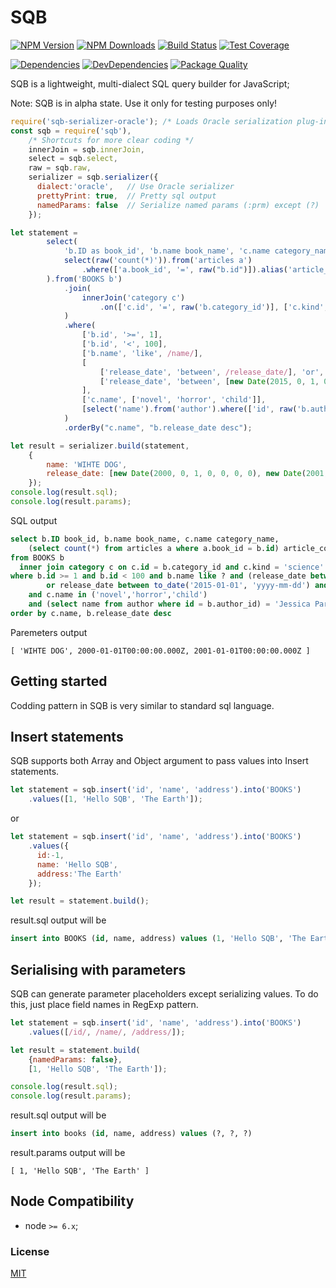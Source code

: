 # SQB

[![NPM Version][npm-image]][npm-url]
[![NPM Downloads][downloads-image]][downloads-url]
[![Build Status][travis-image]][travis-url]
[![Test Coverage][coveralls-image]][coveralls-url]

[![Dependencies][dependencies-image]][dependencies-url]
[![DevDependencies][devdependencies-image]][devdependencies-url]
[![Package Quality][quality-image]][quality-url]

SQB is a lightweight, multi-dialect SQL query builder for JavaScript;

Note: SQB is in alpha state. Use it only for testing purposes only! 


```js
require('sqb-serializer-oracle'); /* Loads Oracle serialization plug-in */
const sqb = require('sqb'),
    /* Shortcuts for more clear coding */
    innerJoin = sqb.innerJoin,
    select = sqb.select,
    raw = sqb.raw,
    serializer = sqb.serializer({
      dialect:'oracle',   // Use Oracle serializer
      prettyPrint: true,  // Pretty sql output
      namedParams: false  // Serialize named params (:prm) except (?)
    });

let statement =
        select(
            'b.ID as book_id', 'b.name book_name', 'c.name category_name',
            select(raw('count(*)')).from('articles a')
                .where(['a.book_id', '=', raw("b.id")]).alias('article_count')
        ).from('BOOKS b')
            .join(
                innerJoin('category c')
                    .on(['c.id', '=', raw('b.category_id')], ['c.kind', 'science'])
            )
            .where(
                ['b.id', '>=', 1],
                ['b.id', '<', 100],
                ['b.name', 'like', /name/],
                [
                    ['release_date', 'between', /release_date/], 'or',
                    ['release_date', 'between', [new Date(2015, 0, 1, 0, 0, 0, 0), new Date(2016, 0, 1, 0, 0, 0, 0)]],
                ],
                ['c.name', ['novel', 'horror', 'child']],
                [select('name').from('author').where(['id', raw('b.author_id')]), '=', 'Jessica Parker']
            )
            .orderBy("c.name", "b.release_date desc");

let result = serializer.build(statement,
    {
        name: 'WIHTE DOG',
        release_date: [new Date(2000, 0, 1, 0, 0, 0, 0), new Date(2001, 0, 1, 0, 0, 0, 0)]
    });
console.log(result.sql);
console.log(result.params);

```

SQL output

```sql
select b.ID book_id, b.name book_name, c.name category_name, 
    (select count(*) from articles a where a.book_id = b.id) article_count
from BOOKS b
  inner join category c on c.id = b.category_id and c.kind = 'science'
where b.id >= 1 and b.id < 100 and b.name like ? and (release_date between ? and ?
        or release_date between to_date('2015-01-01', 'yyyy-mm-dd') and to_date('2016-01-01', 'yyyy-mm-dd'))
    and c.name in ('novel','horror','child')
    and (select name from author where id = b.author_id) = 'Jessica Parker'
order by c.name, b.release_date desc
```

Paremeters output

```
[ 'WIHTE DOG', 2000-01-01T00:00:00.000Z, 2001-01-01T00:00:00.000Z ]
```
## Getting started

Codding pattern in SQB is very similar to standard sql language.

## Insert statements

SQB supports both Array and Object argument to pass values into Insert statements.

```js
let statement = sqb.insert('id', 'name', 'address').into('BOOKS')
    .values([1, 'Hello SQB', 'The Earth']);
```
or
```js
let statement = sqb.insert('id', 'name', 'address').into('BOOKS')
    .values({
      id:-1, 
      name: 'Hello SQB', 
      address:'The Earth'
    });

let result = statement.build();
```
result.sql output will be 
```sql
insert into BOOKS (id, name, address) values (1, 'Hello SQB', 'The Earth')
```

## Serialising with parameters

SQB can generate parameter placeholders except serializing values. To do this, just place field names in RegExp pattern.

```js
let statement = sqb.insert('id', 'name', 'address').into('BOOKS')
    .values([/id/, /name/, /address/]);

let result = statement.build(
    {namedParams: false}, 
    [1, 'Hello SQB', 'The Earth']);

console.log(result.sql);
console.log(result.params);

```
result.sql output will be
```sql
insert into books (id, name, address) values (?, ?, ?)
```
result.params output will be
```
[ 1, 'Hello SQB', 'The Earth' ]
```

## Node Compatibility

  - node `>= 6.x`;
  
### License
[MIT](LICENSE)

[npm-image]: https://img.shields.io/npm/v/sqb.svg
[npm-url]: https://npmjs.org/package/sqb
[travis-image]: https://img.shields.io/travis/panates/sqb/master.svg
[travis-url]: https://travis-ci.org/panates/sqb
[coveralls-image]: https://img.shields.io/coveralls/panates/sqb/master.svg
[coveralls-url]: https://coveralls.io/r/panates/sqb
[downloads-image]: https://img.shields.io/npm/dm/sqb.svg
[downloads-url]: https://npmjs.org/package/sqb
[gitter-image]: https://badges.gitter.im/panates/sqb.svg
[gitter-url]: https://gitter.im/panates/sqb?utm_source=badge&utm_medium=badge&utm_campaign=pr-badge&utm_content=badge
[dependencies-image]: https://david-dm.org/panates/sqb/status.svg
[dependencies-url]:https://david-dm.org/panates/sqb
[devdependencies-image]: https://david-dm.org/panates/sqb/dev-status.svg
[devdependencies-url]:https://david-dm.org/panates/sqb?type=dev
[quality-image]: http://npm.packagequality.com/shield/sqb.png
[quality-url]: http://packagequality.com/#?package=sqb